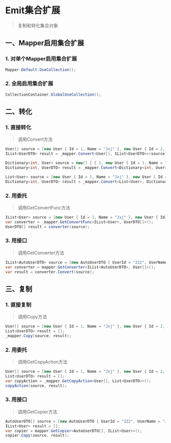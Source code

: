 # Emit集合扩展
>复制和转化集合对象

## 一、Mapper启用集合扩展
### 1. 对单个Mapper启用集合扩展
```csharp
Mapper.Default.UseCollection();
```

### 2. 全局启用集合扩展
```csharp
CollectionContainer.GlobalUseCollection();
```

## 二、转化
### 1. 直接转化
>调用Convert方法

```csharp
User[] source = [new User { Id = 1, Name = "Jxj" }, new User { Id = 2, Name = "张三" }];
IList<UserDTO> result = _mapper.Convert<User[], IList<UserDTO>>(source);
```

```csharp
Dictionary<int, User> source = new() { { 1, new User { Id = 1, Name = "Jxj" } } };
Dictionary<int, UserDTO> result = _mapper.Convert<Dictionary<int, User>, Dictionary<int, UserDTO>>(source);
```

```csharp
List<User> source = [new User { Id = 1, Name = "Jxj" }, new User { Id = 2, Name = "张三" }];
Dictionary<int, UserDTO> result = _mapper.Convert<List<User>, Dictionary<int, UserDTO>>(source);
```

### 2. 用委托
>调用GetConvertFunc方法

```csharp
IList<User> source = [new User { Id = 1, Name = "Jxj" }, new User { Id = 2, Name = "张三" }];
var converter = _mapper.GetConvertFunc<IList<User>, UserDTO[]>();
UserDTO[] result = converter(source);
```

### 3. 用接口
>调用GetConverter方法

```csharp
IList<AutoUserDTO> source = [new AutoUserDTO { UserId = "222", UserName = "Jxj" }, new AutoUserDTO { UserId = "333", UserName = "李四" }];
var converter = mapper.GetConverter<IList<AutoUserDTO>, User[]>();
var result = converter.Convert(source);
```

## 三、复制

### 1. 直接复制
>调用Copy方法

```csharp
User[] source = [new User { Id = 1, Name = "Jxj" }, new User { Id = 2, Name = "张三" }];
List<UserDTO> result = [];
_mapper.Copy(source, result);
```

### 2. 用委托
>调用GetCopyAction方法

```csharp
User[] source = [new User { Id = 1, Name = "Jxj" }, new User { Id = 2, Name = "张三" }];
List<UserDTO> result = [];
var copyAction = _mapper.GetCopyAction<User[], List<UserDTO>>();
copyAction(source, result);
```

### 3. 用接口
>调用GetCopier方法

```csharp
AutoUserDTO[] source = [new AutoUserDTO { UserId = "222", UserName = "Jxj" }, new AutoUserDTO { UserId = "333", UserName = "李四" }];
IList<User> result = [];
var copier = mapper.GetCopier<AutoUserDTO[], IList<User>>();
copier.Copy(source, result);
```